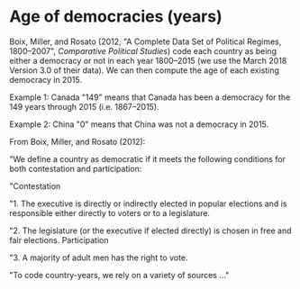 # Age of democracies (years)

Boix, Miller, and Rosato (2012, "A Complete Data Set of Political Regimes, 1800–2007", *Comparative Political Studies*) code each country as being either a democracy or not in each year 1800–2015 (we use the March 2018 Version 3.0 of their data). We can then compute the age of each existing democracy in 2015.

Example 1: Canada "149" means that Canada has been a democracy for the 149 years through 2015 (i.e. 1867–2015).

Example 2: China "0" means that China was not a democracy in 2015.

From Boix, Miller, and Rosato (2012):

"We define a country as democratic if it meets the following conditions for both contestation and participation:

"Contestation

"1. The executive is directly or indirectly elected in popular elections and is responsible either directly to voters or to a legislature.

"2. The legislature (or the executive if elected directly) is chosen in free and fair elections.
Participation

"3. A majority of adult men has the right to vote.

"To code country-years, we rely on a variety of sources ..."